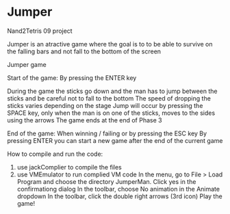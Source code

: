 # Jumper
Nand2Tetris 09 project

Jumper is an atractive game where the goal is to to be able to survive on the falling bars and not fall to the bottom of the screen

Jumper game

Start of the game:
By pressing the ENTER key

During the game the sticks go down and the man has to jump between the sticks and be careful not to fall to the bottom
The speed of dropping the sticks varies depending on the stage
Jump will occur by pressing the SPACE key, only when the man is on one of the sticks, moves to the sides using the arrows
The game ends at the end of Phase 3

End of the game:
When winning / failing or by pressing the ESC key
By pressing ENTER you can start a new game after the end of the current game

How to compile and run the code:
1. use jackComplier to compile the files
2. use VMEmulator to run complied VM code
In the menu, go to File > Load Program and choose the directory JumperMan.
Click yes in the confirmationg dialog
In the toolbar, choose No animation in the Animate dropdown
In the toolbar, click the double right arrows (3rd icon)
Play the game!

